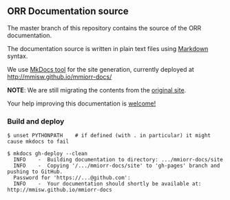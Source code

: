 ## ORR Documentation source

The master branch of this repository contains the source of the ORR documentation. 

The documentation source is written in plain text files using 
[Markdown](http://daringfireball.net/projects/markdown/) syntax.

We use [MkDocs tool](http://www.mkdocs.org/) for the site generation,
currently deployed at http://mmisw.github.io/mmiorr-docs/

**NOTE**: We are still migrating the contents from the 
[original site](https://marinemetadata.org/mmiorrusrman).

Your help improving this documentation is 
[welcome!](https://github.com/mmisw/mmiorr-docs/blob/master/CONTRIBUTING.md)


### Build and deploy 

```shell
$ unset PYTHONPATH    # if defined (with . in particular) it might cause mkdocs to fail

$ mkdocs gh-deploy --clean
  INFO    -  Building documentation to directory: .../mmiorr-docs/site
  INFO    -  Copying '/.../mmiorr-docs/site' to 'gh-pages' branch and pushing to GitHub.
  Password for 'https://...@github.com':
  INFO    -  Your documentation should shortly be available at: http://mmisw.github.io/mmiorr-docs
```
